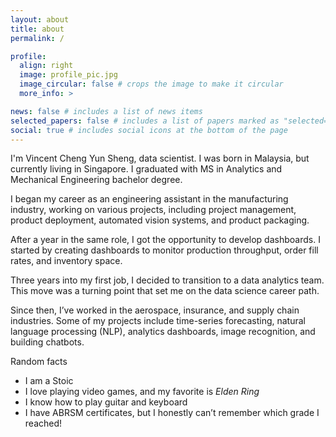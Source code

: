 ```yaml
---
layout: about
title: about
permalink: /

profile:
  align: right
  image: profile_pic.jpg
  image_circular: false # crops the image to make it circular
  more_info: >

news: false # includes a list of news items
selected_papers: false # includes a list of papers marked as "selected={true}"
social: true # includes social icons at the bottom of the page
---
```


I'm Vincent Cheng Yun Sheng, data scientist. I was born in Malaysia, but currently living in Singapore. I graduated with MS in Analytics and Mechanical Engineering bachelor degree.

I began my career as an engineering assistant in the manufacturing industry, working on various projects, including project management, product deployment, automated vision systems, and product packaging.

After a year in the same role, I got the opportunity to develop dashboards. I started by creating dashboards to monitor production throughput, order fill rates, and inventory space.

Three years into my first job, I decided to transition to a data analytics team. This move was a turning point that set me on the data science career path.

Since then, I’ve worked in the aerospace, insurance, and supply chain industries. Some of my projects include time-series forecasting, natural language processing (NLP), analytics dashboards, image recognition, and building chatbots.

Random facts

- I am a Stoic
- I love playing video games, and my favorite is _Elden Ring_
- I know how to play guitar and keyboard
- I have ABRSM certificates, but I honestly can’t remember which grade I reached!
